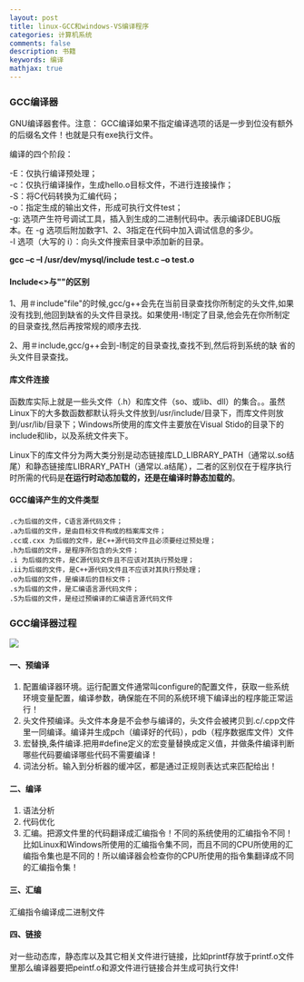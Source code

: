 ```yaml
---
layout: post
title: linux-GCC和windows-VS编译程序
categories: 计算机系统
comments: false
description: 书籍
keywords: 编译
mathjax: true
---
```

### GCC编译器
GNU编译器套件。注意： GCC编译如果不指定编译选项的话是一步到位没有额外的后缀名文件！也就是只有exe执行文件。

编译的四个阶段：

-E：仅执行编译预处理；<br>
-c：仅执行编译操作，生成hello.o目标文件，不进行连接操作；<br>
-S：将C代码转换为汇编代码； <br>
-o：指定生成的输出文件，形成可执行文件test；<br>
-g: 选项产生符号调试工具，插入到生成的二进制代码中。表示编译DEBUG版本。在 -g 选项后附加数字1、2、3指定在代码中加入调试信息的多少。<br>
-I 选项（大写的 i）：向头文件搜索目录中添加新的目录。

**gcc –c –I /usr/dev/mysql/include test.c –o test.o**

#### Include<>与""的区别
1、用＃include"file"的时候,gcc/g++会先在当前目录查找你所制定的头文件,如果没有找到,他回到缺省的头文件目录找。如果使用-I制定了目录,他会先在你所制定的目录查找,然后再按常规的顺序去找.

2、用＃include<file>,gcc/g++会到-I制定的目录查找,查找不到,然后将到系统的缺
省的头文件目录查找。

#### 库文件连接
函数库实际上就是一些头文件（.h）和库文件（so、或lib、dll）的集合。。虽然Linux下的大多数函数都默认将头文件放到/usr/include/目录下，而库文件则放到/usr/lib/目录下；Windows所使用的库文件主要放在Visual Stido的目录下的include和lib，以及系统文件夹下。   

Linux下的库文件分为两大类分别是动态链接库LD_LIBRARY_PATH（通常以.so结尾）和静态链接库LIBRARY_PATH（通常以.a结尾），二者的区别仅在于程序执行时所需的代码是**在运行时动态加载的，还是在编译时静态加载的**。

#### GCC编译产生的文件类型
```
.c为后缀的文件，C语言源代码文件；
.a为后缀的文件，是由目标文件构成的档案库文件；
.cc或.cxx 为后缀的文件，是C++源代码文件且必须要经过预处理；
.h为后缀的文件，是程序所包含的头文件；
.i 为后缀的文件，是C源代码文件且不应该对其执行预处理；
.ii为后缀的文件，是C++源代码文件且不应该对其执行预处理；
.o为后缀的文件，是编译后的目标文件；
.s为后缀的文件，是汇编语言源代码文件；
.S为后缀的文件，是经过预编译的汇编语言源代码文件
```

### GCC编译器过程

![](http://p5iojc2zy.bkt.clouddn.com/_posts/_image/2018-03-18-19-12-38.jpg)

#### 一、预编译
1. 配置编译器环境。运行配置文件通常叫configure的配置文件，获取一些系统环境变量配置，编译参数，确保能在不同的系统环境下编译出的程序能正常运行！<br>
2. 头文件预编译。头文件本身是不会参与编译的，头文件会被拷贝到.c/.cpp文件里一同编译。编译并生成pch（编译好的代码），pdb（程序数据库文件）文件<br>
3. 宏替换,条件编译.把用#define定义的宏变量替换成定义值，并做条件编译判断哪些代码要编译哪些代码不需要编译！<br>
4. 词法分析。输入到分析器的缓冲区，都是通过正规则表达式来匹配给出！

#### 二、编译
1. 语法分析  
2. 代码优化  
3. 汇编。把源文件里的代码翻译成汇编指令！不同的系统使用的汇编指令不同！比如Linux和Windows所使用的汇编指令集不同，而且不同的CPU所使用的汇编指令集也是不同的！所以编译器会检查你的CPU所使用的指令集翻译成不同的汇编指令集！

#### 三、汇编
汇编指令编译成二进制文件

#### 四、链接
对一些动态库，静态库以及其它相关文件进行链接，比如printf存放于printf.o文件里那么编译器要把peintf.o和源文件进行链接合并生成可执行文件!